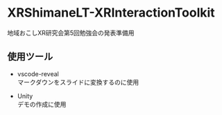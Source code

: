 # XRShimaneLT-XRInteractionToolkit

地域おこしXR研究会第5回勉強会の発表準備用

## 使用ツール

* vscode-reveal  
マークダウンをスライドに変換するのに使用

* Unity  
デモの作成に使用
